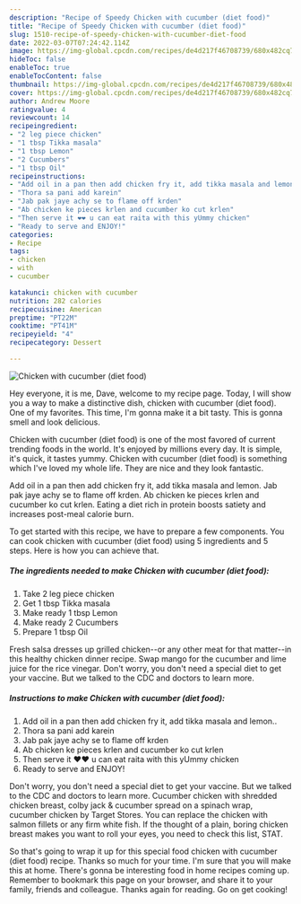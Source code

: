 ```yaml
---
description: "Recipe of Speedy Chicken with cucumber (diet food)"
title: "Recipe of Speedy Chicken with cucumber (diet food)"
slug: 1510-recipe-of-speedy-chicken-with-cucumber-diet-food
date: 2022-03-07T07:24:42.114Z
image: https://img-global.cpcdn.com/recipes/de4d217f46708739/680x482cq70/chicken-with-cucumber-diet-food-recipe-main-photo.jpg
hideToc: false
enableToc: true
enableTocContent: false
thumbnail: https://img-global.cpcdn.com/recipes/de4d217f46708739/680x482cq70/chicken-with-cucumber-diet-food-recipe-main-photo.jpg
cover: https://img-global.cpcdn.com/recipes/de4d217f46708739/680x482cq70/chicken-with-cucumber-diet-food-recipe-main-photo.jpg
author: Andrew Moore
ratingvalue: 4
reviewcount: 14
recipeingredient:
- "2 leg piece chicken"
- "1 tbsp Tikka masala"
- "1 tbsp Lemon"
- "2 Cucumbers"
- "1 tbsp Oil"
recipeinstructions:
- "Add oil in a pan then add chicken fry it, add tikka masala and lemon.."
- "Thora sa pani add karein"
- "Jab pak jaye achy se to flame off krden"
- "Ab chicken ke pieces krlen and cucumber ko cut krlen"
- "Then serve it ❤❤ u can eat raita with this yUmmy chicken"
- "Ready to serve and ENJOY!"
categories:
- Recipe
tags:
- chicken
- with
- cucumber

katakunci: chicken with cucumber 
nutrition: 282 calories
recipecuisine: American
preptime: "PT22M"
cooktime: "PT41M"
recipeyield: "4"
recipecategory: Dessert

---
```



![Chicken with cucumber (diet food)](https://img-global.cpcdn.com/recipes/de4d217f46708739/680x482cq70/chicken-with-cucumber-diet-food-recipe-main-photo.jpg)

Hey everyone, it is me, Dave, welcome to my recipe page. Today, I will show you a way to make a distinctive dish, chicken with cucumber (diet food). One of my favorites. This time, I'm gonna make it a bit tasty. This is gonna smell and look delicious.

Chicken with cucumber (diet food) is one of the most favored of current trending foods in the world. It's enjoyed by millions every day. It is simple, it's quick, it tastes yummy. Chicken with cucumber (diet food) is something which I've loved my whole life. They are nice and they look fantastic.

Add oil in a pan then add chicken fry it, add tikka masala and lemon. Jab pak jaye achy se to flame off krden. Ab chicken ke pieces krlen and cucumber ko cut krlen. Eating a diet rich in protein boosts satiety and increases post-meal calorie burn.


To get started with this recipe, we have to prepare a few components. You can cook chicken with cucumber (diet food) using 5 ingredients and 5 steps. Here is how you can achieve that.

<!--inarticleads1-->

##### The ingredients needed to make Chicken with cucumber (diet food):

1. Take 2 leg piece chicken
1. Get 1 tbsp Tikka masala
1. Make ready 1 tbsp Lemon
1. Make ready 2 Cucumbers
1. Prepare 1 tbsp Oil


Fresh salsa dresses up grilled chicken--or any other meat for that matter--in this healthy chicken dinner recipe. Swap mango for the cucumber and lime juice for the rice vinegar. Don&#39;t worry, you don&#39;t need a special diet to get your vaccine. But we talked to the CDC and doctors to learn more. 

<!--inarticleads2-->

##### Instructions to make Chicken with cucumber (diet food):

1. Add oil in a pan then add chicken fry it, add tikka masala and lemon..
1. Thora sa pani add karein
1. Jab pak jaye achy se to flame off krden
1. Ab chicken ke pieces krlen and cucumber ko cut krlen
1. Then serve it ❤❤ u can eat raita with this yUmmy chicken
1. Ready to serve and ENJOY!

Don&#39;t worry, you don&#39;t need a special diet to get your vaccine. But we talked to the CDC and doctors to learn more. Cucumber chicken with shredded chicken breast, colby jack &amp; cucumber spread on a spinach wrap, cucumber chicken by Target Stores. You can replace the chicken with salmon fillets or any firm white fish. If the thought of a plain, boring chicken breast makes you want to roll your eyes, you need to check this list, STAT. 

So that's going to wrap it up for this special food chicken with cucumber (diet food) recipe. Thanks so much for your time. I'm sure that you will make this at home. There's gonna be interesting food in home recipes coming up. Remember to bookmark this page on your browser, and share it to your family, friends and colleague. Thanks again for reading. Go on get cooking!

